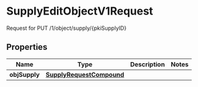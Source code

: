 

# SupplyEditObjectV1Request

Request for PUT /1/object/supply/{pkiSupplyID}

## Properties

| Name | Type | Description | Notes |
|------------ | ------------- | ------------- | -------------|
|**objSupply** | [**SupplyRequestCompound**](SupplyRequestCompound.md) |  |  |



